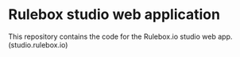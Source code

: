 # Rulebox studio web application

This repository contains the code for the Rulebox.io studio web app. (studio.rulebox.io)
